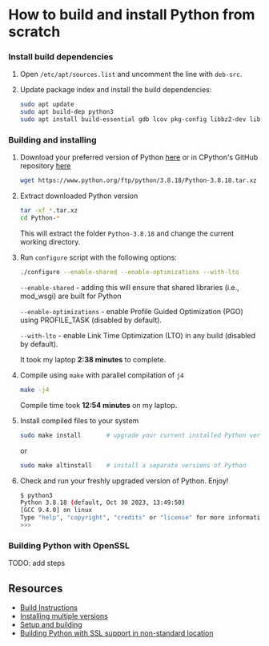 # How to build and install Python from scratch

### Install build dependencies

1. Open `/etc/apt/sources.list` and uncomment the line with `deb-src`.

2. Update package index and install the build dependencies:
    ```bash
    sudo apt update
    sudo apt build-dep python3
    sudo apt install build-essential gdb lcov pkg-config libbz2-dev libffi-dev libgdbm-dev libgdbm-compat-dev liblzma-dev libncurses5-dev libreadline6-dev libsqlite3-dev libssl-dev lzma lzma-dev tk-dev uuid-dev zlib1g-dev
    ```
### Building and installing

1. Download your preferred version of Python [here](https://www.python.org/downloads/) or in CPython's GitHub repository [here](https://github.com/python/cpython/tags)
    ```bash
    wget https://www.python.org/ftp/python/3.8.18/Python-3.8.18.tar.xz
    ```

2. Extract downloaded Python version
    ```bash
    tar -xf *.tar.xz
    cd Python-*
    ```
    This will extract the folder `Python-3.8.18` and change the current working directory.

3. Run `configure` script with the following options:
    ```bash
    ./configure --enable-shared --enable-optimizations --with-lto
    ```
      
    `--enable-shared` - adding this will ensure that shared libraries (i.e., mod_wsgi) are built for Python

    `--enable-optimizations` - enable Profile Guided Optimization (PGO) using PROFILE_TASK (disabled by default).

    `--with-lto` - enable Link Time Optimization (LTO) in any build (disabled by default).

    It took my laptop **2:38 minutes** to complete.

4. Compile using `make` with parallel compilation of `j4`
    ```bash
    make -j4
    ```
    Compile time took **12:54 minutes** on my laptop.

5. Install compiled files to your system
    ```bash
    sudo make install       # upgrade your current installed Python version
    ```
    or
    ```bash
    sudo make altinstall    # install a separate versions of Python
    ```

6. Check and run your freshly upgraded version of Python. Enjoy!
    ```bash
    $ python3
    Python 3.8.18 (default, Oct 30 2023, 13:49:50)
    [GCC 9.4.0] on linux
    Type "help", "copyright", "credits" or "license" for more information.
    >>>
    ```

### Building Python with OpenSSL

TODO: add steps

## Resources
- [Build Instructions](https://github.com/python/cpython#build-instructions)
- [Installing multiple versions](https://github.com/python/cpython#installing-multiple-versions)
- [Setup and building](https://devguide.python.org/getting-started/setup-building/)
- [Building Python with SSL support in non-standard location](https://stackoverflow.com/questions/5937337/building-python-with-ssl-support-in-non-standard-location)